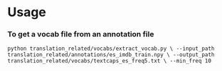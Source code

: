 # Usage
### To get a vocab file from an annotation file

``
python translation_related/vocabs/extract_vocab.py \
--input_path translation_related/annotations/es_imdb_train.npy \
--output_path translation_related/vocabs/textcaps_es_freq5.txt \
--min_freq 10
``
